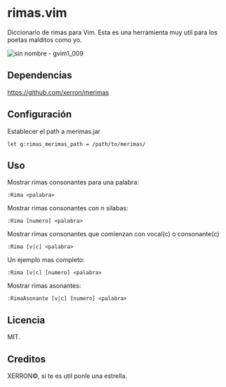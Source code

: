 # rimas.vim

Diccionario de rimas para Vim.
Esta es una herramienta muy util para los poetas malditos como yo.

![sin nombre - gvim1_009](https://cloud.githubusercontent.com/assets/1724033/6056518/f5ade0ea-acdf-11e4-8280-a8416bf43f54.png)

## Dependencias

https://github.com/xerron/merimas

## Configuración

Establecer el path a merimas.jar

    let g:rimas_merimas_path = /path/to/merimas/

## Uso

Mostrar rimas consonantes para una palabra:

    :Rima <palabra>

Mostrar rimas consonantes con n silabas:

    :Rima [numero] <palabra>

Mostrar rimas consonantes que comienzan con vocal(c) o consonante(c)

    :Rima [v|c] <palabra>

Un ejemplo mas completo:

    :Rima [v|c] [numero] <palabra>

Mostrar rimas asonantes:

    :RimaAsonante [v|c] [numero] <palabra>

## Licencia

MIT.

## Creditos

XERRON©, si te es util ponle una estrella.




